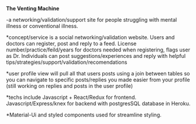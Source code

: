 **The Venting Machine**

-a networking/validation/support site for people struggling with mental illness or conventional illness.


*concept/service is a social networking/validation website. Users and doctors can register, post and reply to a feed. License number/practice/feild/years for doctors needed when registering, flags user as Dr. Individuals can post suggestions/experiences and reply with helpful tips/strategies/support/validation/recomendations

*user profile view will pull all that users posts using a join between tables so you can navigate to specific posts/replies you made easier from your profile (still working on replies and posts in the user profile)


*techs include Javascript + React/Redux for frontend. Javascript/Express/knex for backend with postgresSQL database in Heroku.

*Material-Ui and styled components used for streamline styling.